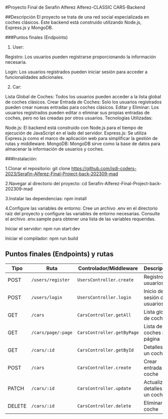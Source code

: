 #Proyecto Final de Serafin Alferez Alferez-CLASSIC CARS-Backend

##Descripción
El proyecto se trata de una red social especializada en coches clásicos. Este backend está construido utilizando Node.js, Express.js y MongoDB.

###Puntos finales (Endpoints)

1. User:

Registro: Los usuarios pueden registrarse proporcionando la información necesaria.

Login: Los usuarios registrados pueden iniciar sesión para acceder a funcionalidades adicionales.

2. Car:

Lista Global de Coches: Todos los usuarios pueden acceder a la lista global de coches clásicos.
Crear Entrada de Coches: Solo los usuarios registrados pueden crear nuevas entradas para coches clásicos.
Editar y Eliminar: Los usuarios registrados pueden editar o eliminar sus propias entradas de coches, pero no las creadas por otros usuarios.
Tecnologías Utilizadas:

Node.js: El backend está construido con Node.js para el tiempo de ejecución de JavaScript en el lado del servidor.
Express.js: Se utiliza Express.js como el marco de aplicación web para simplificar la gestión de rutas y middleware.
MongoDB: MongoDB sirve como la base de datos para almacenar la información de usuarios y coches.

###Instalación:

1.Clonar el repositorio: 
  git clone https://github.com/isdi-coders-2023/Serafin-Alferez-Final-Project-back-202309-mad

2.Navegar al directorio del proyecto: 
  cd Serafin-Alferez-Final-Project-back-202309-mad

3.Instalar las dependencias:
  npm install

4.Configure las variables de entorno: Cree un archivo .env en el directorio raíz del proyecto y configure las variables de entorno necesarias. Consulte el archivo .env.sample para obtener una lista de las variables requeridas.

Iniciar el servidor: npm run start:dev

Iniciar el compilador: npm run build

## Puntos finales (Endpoints) y rutas



| Tipo   | Ruta                      | Controlador/Middleware                | Descripción                           |
|--------|---------------------------|---------------------------------------|---------------------------------------|
| POST   | `/users/register`         | `UsersController.create`              | Registro de usuarios                 |
| POST   | `/users/login`            | `UsersController.login`               | Inicio de sesión de usuarios          |
| GET    | `/cars`                   | `CarsController.getAll`               | Lista global de coches                |
| GET    | `/cars/page/:page`        | `CarsController.getByPage`            | Lista de coches por página            |
| GET    | `/cars/:id`               | `CarsController.getById`              | Detalles de un coche                  |
| POST   | `/cars`                   | `CarsController.create`               | Crear entrada de coche                |
| PATCH  | `/cars/:id`               | `CarsController.update`               | Actualizar detalles de un coche      |
| DELETE | `/cars/:id`               | `CarsController.delete`               | Eliminar un coche                     |

